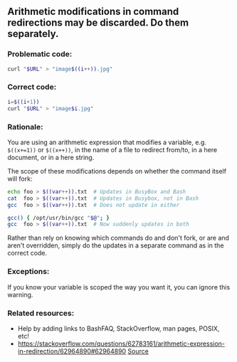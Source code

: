 ## Arithmetic modifications in command redirections may be discarded. Do them separately.

### Problematic code:

```sh
curl "$URL" > "image$((i++)).jpg"
```

### Correct code:

```sh
i=$((i+1))
curl "$URL" > "image$i.jpg"
```
### Rationale:

You are using an arithmetic expression that modifies a variable, e.g. `$((x+=1))` or `$((x++))`, in the name of a file to redirect from/to, in a here document, or in a here string.

The scope of these modifications depends on whether the command itself will fork:

```sh
echo foo > $((var++)).txt  # Updates in BusyBox and Bash
cat  foo > $((var++)).txt  # Updates in Busybox, not in Bash
gcc  foo > $((var++)).txt  # Does not update in either

gcc() { /opt/usr/bin/gcc "$@"; }
gcc  foo > $((var++)).txt  # Now suddenly updates in both
```

Rather than rely on knowing which commands do and don't fork, or are and aren't overridden, simply do the updates in a separate command as in the correct code.

### Exceptions:

If you know your variable is scoped the way you want it, you can ignore this warning.

### Related resources:

* Help by adding links to BashFAQ, StackOverflow, man pages, POSIX, etc!
* https://stackoverflow.com/questions/62783161/arithmetic-expression-in-redirection/62964890#62964890
[Source](https://github.com/koalaman/shellcheck/wiki/SC2257)

